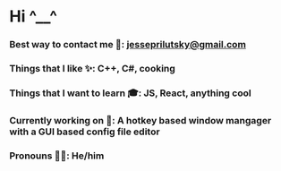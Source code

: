 # Hi  ^__^
### Best way to contact me 📣: jesseprilutsky@gmail.com 
### Things that I like ✨: C++, C#, cooking
### Things that I want to learn 🎓: JS, React, anything cool
### Currently working on 💼: A hotkey based window mangager with a GUI based config file editor
### Pronouns 🧍‍♂️: He/him

